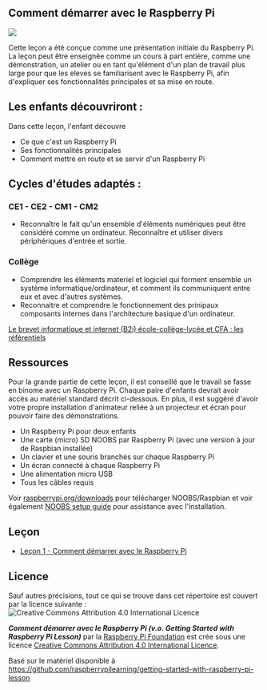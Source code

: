 ## Comment démarrer avec le Raspberry Pi

![](cover.png)

Cette leçon a été conçue comme une présentation initiale du Raspberry Pi. La leçon peut être enseignée comme un cours à part entière, comme une démonstration, un atelier ou en tant qu'élément d'un plan de travail plus large pour que les eleves se familiarisent avec le Raspberry Pi, afin d'expliquer ses fonctionnalités principales et sa mise en route. 

## Les enfants découvriront :

Dans cette leçon, l'enfant découvre

- Ce que c'est un Raspberry Pi
- Ses fonctionnalités principales
- Comment mettre en route et se servir d'un Raspberry Pi

## Cycles d'études adaptés :

### CE1 - CE2 - CM1 - CM2

- Reconnaître le fait qu'un ensemble d'éléments numériques peut être considéré comme un ordinateur. Reconnaître et utiliser divers périphériques d'entrée et sortie.

### Collège

- Comprendre les éléments materiel et logiciel qui forment ensemble un système informatique/ordinateur, et comment ils communiquent entre eux et avec d'autres systèmes.
- Reconnaitre et comprendre le fonctionnement des prinipaux composants internes dans l'architecture basique d'un ordinateur.

[Le brevet informatique et internet (B2i) école-collège-lycée et CFA : les référentiels](http://eduscol.education.fr/cid46073/b2i.html)

## Ressources

Pour la grande partie de cette leçon, il est conseillé que le travail se fasse en binome avec un Raspberry Pi. Chaque paire d'enfants devrait avoir accès au matériel standard décrit ci-dessous. En plus, il est suggéré d'avoir votre propre installation d'animateur reliée à un projecteur et écran pour pouvoir faire des démonstrations.

- Un Raspberry Pi pour deux enfants
- Une carte (micro) SD NOOBS par Raspberry Pi (avec une version à jour de Raspbian installée)
- Un clavier et une souris branchés sur chaque Raspberry Pi
- Un écran connecté à chaque Raspberry Pi
- Une alimentation micro USB
- Tous les câbles requis

Voir [raspberrypi.org/downloads](http://www.raspberrypi.org/downloads/) pour télécharger NOOBS/Raspbian et voir également [NOOBS setup guide](http://www.raspberrypi.org/help/noobs-setup/) pour assistance avec l'installation.

## Leçon

- [Leçon 1 - Comment démarrer avec le Raspberry Pi](lesson-1/lesson.md)

## Licence

Sauf autres précisions, tout ce qui se trouve dans cet répertoire est couvert par la licence suivante :
![Creative Commons Attribution 4.0 International Licence](http://i.creativecommons.org/l/by-sa/4.0/88x31.png)

***Comment démarrer avec le Raspberry Pi (v.o. Getting Started with Raspberry Pi Lesson)*** par la [Raspberry Pi Foundation](http://www.raspberrypi.org) est crée sous une licence [Creative Commons Attribution 4.0 International Licence](http://creativecommons.org/licenses/by-sa/4.0/).

Basé sur le matériel disponible à https://github.com/raspberrypilearning/getting-started-with-raspberry-pi-lesson
